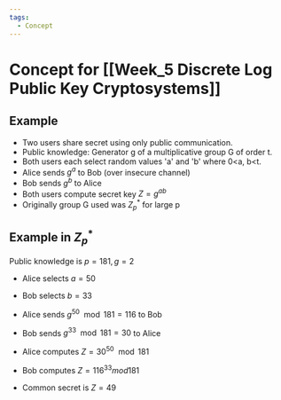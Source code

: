 ```yaml
---
tags:
  - Concept
---
```

# Concept for [[Week_5 Discrete Log Public Key Cryptosystems]]

## Example
* Two users share secret using only public communication.
* Public knowledge: Generator g of a multiplicative group G of order t.
* Both users each select random values 'a' and 'b' where 0<a, b<t.
* Alice sends $g^a$ to Bob (over insecure channel)
* Bob sends $g^b$ to Alice
* Both users compute secret key $Z = g^{ab}$
* Originally group G used was $Z^*_p$ for large p

## Example in $Z^*_p$ 
Public knowledge is $p = 181, g =2$
* Alice selects $a=50$
* Bob selects $b=33$

* Alice sends $g^50\mod181 = 116$ to Bob
* Bob sends $g^33 \mod 181 = 30$ to Alice

* Alice computes $Z = 30^50 \mod 181$
* Bob computes $Z=116^33 mod 181$

* Common secret is $Z=49$